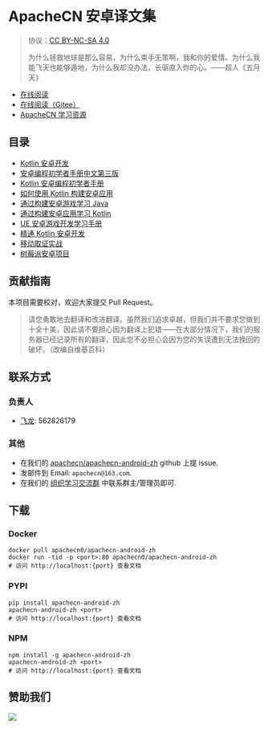 # ApacheCN 安卓译文集

> 协议：[CC BY-NC-SA 4.0](http://creativecommons.org/licenses/by-nc-sa/4.0/)
> 
> 为什么拯救地球是那么容易，为什么束手无策啊，我和你的爱情。为什么我能飞天也能够遁地，为什么我却没办法，长驱直入你的心。——超人《五月天》

* [在线阅读](https://android.apachecn.org)
* [在线阅读（Gitee）](https://apachecn.gitee.io/doc-template/)
* [ApacheCN 学习资源](http://docs.apachecn.org/)

## 目录

+   [Kotlin 安卓开发](docs/andr-dev-kt/SUMMARY.md)
+   [安卓编程初学者手册中文第三版](docs/andr-prog-begin-3e/SUMMARY.md)
+   [Kotlin 安卓编程初学者手册](docs/andr-prog-kt-begin/SUMMARY.md)
+   [如何使用 Kotlin 构建安卓应用](docs/howto-build-andr-app-kt/SUMMARY.md)
+   [通过构建安卓游戏学习 Java](docs/learn-java-build-andr-game/SUMMARY.md)
+   [通过构建安卓应用学习 Kotlin](docs/learn-kt-build-andr-app/SUMMARY.md)
+   [UE 安卓游戏开发学习手册](docs/learn-ue-andr-game-dev/SUMMARY.md)
+   [精通 Kotlin 安卓开发](docs/master-andr-dev-kt/SUMMARY.md)
+   [移动取证实战](docs/prac-mobi-forensics/SUMMARY.md)
+   [树莓派安卓项目](docs/respi-andr-proj/SUMMARY.md)

## 贡献指南

本项目需要校对，欢迎大家提交 Pull Request。

> 请您勇敢地去翻译和改进翻译。虽然我们追求卓越，但我们并不要求您做到十全十美，因此请不要担心因为翻译上犯错——在大部分情况下，我们的服务器已经记录所有的翻译，因此您不必担心会因为您的失误遭到无法挽回的破坏。（改编自维基百科）

## 联系方式

### 负责人

* [飞龙](https://github.com/wizardforcel): 562826179

### 其他

*   在我们的 [apachecn/apachecn-android-zh](https://github.com/apachecn/apachecn-android-zh) github 上提 issue.
*   发邮件到 Email: `apachecn@163.com`.
*   在我们的 [组织学习交流群](http://www.apachecn.org/organization/348.html) 中联系群主/管理员即可.

## 下载

### Docker

```
docker pull apachecn0/apachecn-android-zh
docker run -tid -p <port>:80 apachecn0/apachecn-android-zh
# 访问 http://localhost:{port} 查看文档
```

### PYPI

```
pip install apachecn-android-zh
apachecn-android-zh <port>
# 访问 http://localhost:{port} 查看文档
```

### NPM

```
npm install -g apachecn-android-zh
apachecn-android-zh <port>
# 访问 http://localhost:{port} 查看文档
```

## 赞助我们

![](http://data.apachecn.org/img/about/donate.jpg)
